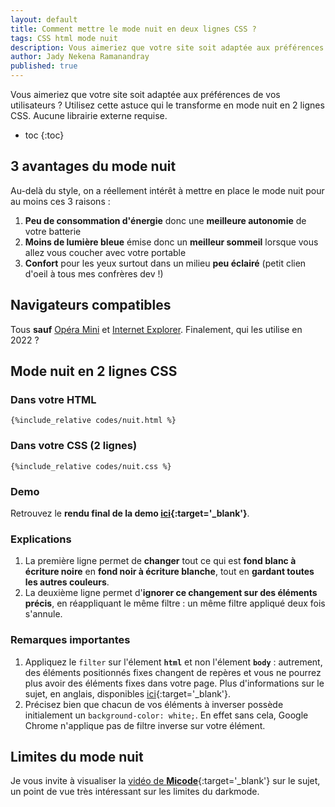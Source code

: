 ```yaml
---
layout: default
title: Comment mettre le mode nuit en deux lignes CSS ?
tags: CSS html mode nuit
description: Vous aimeriez que votre site soit adaptée aux préférences de vos utilisateurs ? Utilisez cette astuce qui le transforme en mode nuit en 2 lignes CSS. Aucune librairie externe requise.
author: Jady Nekena Ramanandray
published: true
---
```

 

Vous aimeriez que votre site soit adaptée aux préférences de vos utilisateurs ? Utilisez cette astuce qui le transforme en mode nuit en 2 lignes CSS. Aucune librairie externe requise.

* toc
{:toc}


## 3 avantages du mode nuit
Au-delà du style, on a réellement intérêt à mettre en place le mode nuit pour au moins ces 3 raisons : 
1. **Peu de consommation d'énergie** donc une **meilleure autonomie** de votre batterie
2. **Moins de lumière bleue** émise donc un **meilleur sommeil** lorsque vous allez vous coucher avec votre portable
3. **Confort** pour les yeux surtout dans un milieu **peu éclairé** (petit clien d'oeil à tous mes confrères dev !)

## Navigateurs compatibles
Tous **sauf** <u>Opéra Mini</u> et <u>Internet Explorer</u>. Finalement, qui les utilise en 2022 ? 

## Mode nuit en 2 lignes CSS
### Dans votre HTML
```
{%include_relative codes/nuit.html %}
```
### Dans votre CSS (**2 lignes**)
```
{%include_relative codes/nuit.css %}
```
### Demo
Retrouvez le <strong>rendu final de la demo [ici](/projets-automatisations/codes/nuit){:target='_blank'}</strong>.

### Explications
1. La première ligne permet de **changer** tout ce qui est **fond blanc à écriture noire** en **fond noir à écriture blanche**, tout en **gardant toutes les autres couleurs**.  
2. La deuxième ligne permet d'**ignorer ce changement sur des éléments précis**, en réappliquant le même filtre : un même filtre appliqué deux fois s'annule. 

### Remarques importantes
1. Appliquez le ```filter``` sur l'élement **```html```** et non l'élement **```body```** : autrement, des éléments positionnés fixes changent de repères et vous ne pourrez plus avoir des éléments fixes dans votre page. Plus d'informations sur le sujet, en anglais, disponibles [ici](https://stackoverflow.com/questions/52937708/why-does-applying-a-css-filter-on-the-parent-break-the-child-positioning){:target='_blank'}.
2. Précisez bien que chacun de vos éléments à inverser possède initialement un ```background-color: white;```. En effet sans cela, Google Chrome n'applique pas de filtre inverse sur votre élément.

## Limites du mode nuit
Je vous invite à visualiser la [vidéo de **Micode**](https://www.youtube.com/embed/ADF2vMkvN8c){:target='_blank'} sur le sujet, un point de vue très intéressant sur les limites du darkmode.
